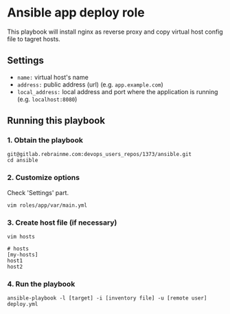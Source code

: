 # Ansible app deploy role

This playbook will install nginx as reverse proxy and copy virtual host config file to tagret hosts.

## Settings

-   `name:` virtual host's name
-   `address:` public address (url) (e.g. `app.example.com`)
-   `local_address:` local address and port where the application is running (e.g. `localhost:8080`)

## Running this playbook

### 1. Obtain the playbook
```
git@gitlab.rebrainme.com:devops_users_repos/1373/ansible.git
cd ansible
```
### 2. Customize options
Check 'Settings' part.
```
vim roles/app/var/main.yml
```
### 3. Create host file (if necessary)
```
vim hosts
```
```
# hosts
[my-hosts]
host1
host2
```
### 4. Run the playbook
```
ansible-playbook -l [target] -i [inventory file] -u [remote user] deploy.yml
```
